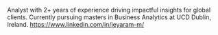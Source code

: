 Analyst with 2+ years of experience driving impactful insights for global clients. Currently pursuing masters in Business Analytics at UCD Dublin, Ireland.
https://www.linkedin.com/in/jeyaram-m/
